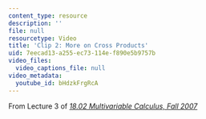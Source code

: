```yaml
---
content_type: resource
description: ''
file: null
resourcetype: Video
title: 'Clip 2: More on Cross Products'
uid: 7eecad13-a255-ec73-114e-f890e5b9757b
video_files:
  video_captions_file: null
video_metadata:
  youtube_id: bHdzkFrgRcA
---
```


From Lecture 3 of [_18.02 Multivariable Calculus, Fall 2007_](/courses/18-02-multivariable-calculus-fall-2007/pages/video-lectures)